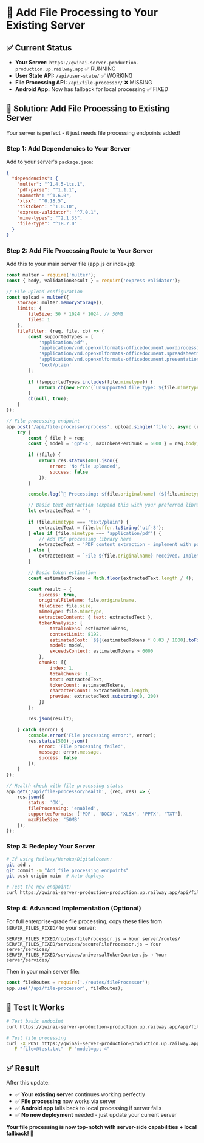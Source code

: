 # 🔧 Add File Processing to Your Existing Server

## ✅ **Current Status**
- **Your Server:** `https://qwinai-server-production-production.up.railway.app` ✅ RUNNING
- **User State API:** `/api/user-state/` ✅ WORKING  
- **File Processing API:** `/api/file-processor/` ❌ MISSING
- **Android App:** Now has fallback for local processing ✅ FIXED

## 🎯 **Solution: Add File Processing to Existing Server**

Your server is perfect - it just needs file processing endpoints added!

### **Step 1: Add Dependencies to Your Server**

Add to your server's `package.json`:
```json
{
  "dependencies": {
    "multer": "^1.4.5-lts.1",
    "pdf-parse": "^1.1.1", 
    "mammoth": "^1.6.0",
    "xlsx": "^0.18.5",
    "tiktoken": "^1.0.10",
    "express-validator": "^7.0.1",
    "mime-types": "^2.1.35",
    "file-type": "^18.7.0"
  }
}
```

### **Step 2: Add File Processing Route to Your Server**

Add this to your main server file (app.js or index.js):

```javascript
const multer = require('multer');
const { body, validationResult } = require('express-validator');

// File upload configuration
const upload = multer({ 
    storage: multer.memoryStorage(),
    limits: { 
        fileSize: 50 * 1024 * 1024, // 50MB
        files: 1 
    },
    fileFilter: (req, file, cb) => {
        const supportedTypes = [
            'application/pdf',
            'application/vnd.openxmlformats-officedocument.wordprocessingml.document',
            'application/vnd.openxmlformats-officedocument.spreadsheetml.sheet', 
            'application/vnd.openxmlformats-officedocument.presentationml.presentation',
            'text/plain'
        ];
        
        if (!supportedTypes.includes(file.mimetype)) {
            return cb(new Error(`Unsupported file type: ${file.mimetype}`), false);
        }
        cb(null, true);
    }
});

// File processing endpoint
app.post('/api/file-processor/process', upload.single('file'), async (req, res) => {
    try {
        const { file } = req;
        const { model = 'gpt-4', maxTokensPerChunk = 6000 } = req.body;
        
        if (!file) {
            return res.status(400).json({ 
                error: 'No file uploaded',
                success: false 
            });
        }

        console.log(`📄 Processing: ${file.originalname} (${file.mimetype}) for ${model}`);

        // Basic text extraction (expand this with your preferred libraries)
        let extractedText = '';
        
        if (file.mimetype === 'text/plain') {
            extractedText = file.buffer.toString('utf-8');
        } else if (file.mimetype === 'application/pdf') {
            // Add PDF processing library here
            extractedText = 'PDF content extraction - implement with pdf-parse library';
        } else {
            extractedText = `File ${file.originalname} received. Implement specific processing for ${file.mimetype}`;
        }

        // Basic token estimation
        const estimatedTokens = Math.floor(extractedText.length / 4);

        const result = {
            success: true,
            originalFileName: file.originalname,
            fileSize: file.size,
            mimeType: file.mimetype,
            extractedContent: { text: extractedText },
            tokenAnalysis: {
                totalTokens: estimatedTokens,
                contextLimit: 8192,
                estimatedCost: `$${(estimatedTokens * 0.03 / 1000).toFixed(3)}`,
                model: model,
                exceedsContext: estimatedTokens > 6000
            },
            chunks: [{
                index: 1,
                totalChunks: 1,
                text: extractedText,
                tokenCount: estimatedTokens,
                characterCount: extractedText.length,
                preview: extractedText.substring(0, 200)
            }]
        };

        res.json(result);

    } catch (error) {
        console.error('File processing error:', error);
        res.status(500).json({ 
            error: 'File processing failed', 
            message: error.message,
            success: false
        });
    }
});

// Health check with file processing status
app.get('/api/file-processor/health', (req, res) => {
    res.json({
        status: 'OK',
        fileProcessing: 'enabled',
        supportedFormats: ['PDF', 'DOCX', 'XLSX', 'PPTX', 'TXT'],
        maxFileSize: '50MB'
    });
});
```

### **Step 3: Redeploy Your Server**

```bash
# If using Railway/Heroku/DigitalOcean:
git add .
git commit -m "Add file processing endpoints"
git push origin main  # Auto-deploys

# Test the new endpoint:
curl https://qwinai-server-production-production.up.railway.app/api/file-processor/health
```

### **Step 4: Advanced Implementation (Optional)**

For full enterprise-grade file processing, copy these files from `SERVER_FILES_FIXED/` to your server:

```
SERVER_FILES_FIXED/routes/fileProcessor.js → Your server/routes/
SERVER_FILES_FIXED/services/secureFileProcessor.js → Your server/services/
SERVER_FILES_FIXED/services/universalTokenCounter.js → Your server/services/
```

Then in your main server file:
```javascript
const fileRoutes = require('./routes/fileProcessor');
app.use('/api/file-processor', fileRoutes);
```

## 🧪 **Test It Works**

```bash
# Test basic endpoint
curl https://qwinai-server-production-production.up.railway.app/api/file-processor/health

# Test file processing
curl -X POST https://qwinai-server-production-production.up.railway.app/api/file-processor/process \
  -F "file=@test.txt" -F "model=gpt-4"
```

## ✅ **Result**

After this update:
- ✅ **Your existing server** continues working perfectly
- ✅ **File processing** now works via server
- ✅ **Android app** falls back to local processing if server fails
- ✅ **No new deployment** needed - just update your current server

**Your file processing is now top-notch with server-side capabilities + local fallback! 🚀**